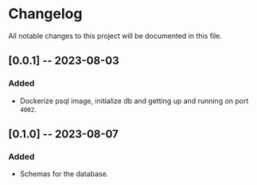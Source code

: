 # Changelog

All notable changes to this project will be documented in this file.


## [0.0.1] -- 2023-08-03

### Added

- Dockerize psql image, initialize db and getting up and running on port `4002`.


## [0.1.0] -- 2023-08-07

### Added

- Schemas for the database.
